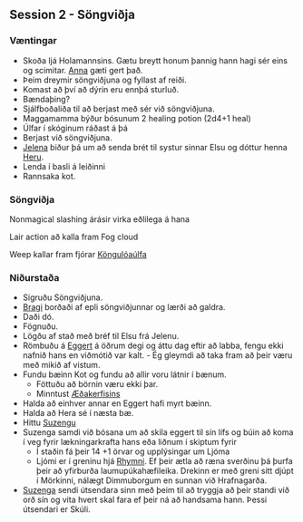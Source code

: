 ## Session 2 - Söngviðja

### Væntingar
- Skoða ljá Holamannsins. Gætu breytt honum þannig hann hagi sér eins og 
  scimitar. [Anna](/npcs/anna.md) gæti gert það.  
- Þeim dreymir söngviðjuna og fyllast af reiði.
- Komast að því að dýrin eru ennþá sturluð.
- Bændaþing?
- Sjálfboðaliða til að berjast með sér við söngviðjuna.
- Maggamamma býður bósunum 2 healing potion (2d4+1 heal)
- Úlfar í skóginum ráðast á þá
- Berjast við söngviðjuna.
- [Jelena](/npcs/jelena.md) biður þá um að senda brét til systur sinnar Elsu og
  dóttur henna [Heru](/npcs/hera.md).
- Lenda í basli á leiðinni 
- Rannsaka kot.

### Söngviðja
Nonmagical slashing árásir virka eðlilega á hana

Lair action að kalla fram Fog cloud

Weep kallar fram fjórar [Köngulóaúlfa](
https://www.dndbeyond.com/monsters/fiendish-giant-spider)

### Niðurstaða
- Sigruðu Söngviðjuna.
- [Bragi](/players/bosarnir/bragi.md) borðaði af epli söngviðjunnar og lærði að
  galdra.
- Daði dó.
- Fögnuðu.
- Lögðu af stað með bréf til Elsu frá Jelenu.
- Römbuðu á [Eggert](/npcs/eggert.md) á öðrum degi og áttu dag eftir að labba, 
  fengu ekki nafnið hans en viðmótið var kalt. - Ég gleymdi að taka fram að þeir
  væru með mikið af vistum.
- Fundu bæinn Kot og fundu að allir voru látnir í bænum.
  - Föttuðu að börnin væru ekki þar.
  - Minntust [Æðakerfisins](/factions/)
- Halda að einhver annar en Eggert hafi myrt bæinn.
- Halda að Hera sé í næsta bæ.
- Hittu [Suzengu](/npcs/suzenga.md) 
- Suzenga samdi við bósana um að skila eggert til sín lífs og búin að koma í 
  veg fyrir lækningarkrafta hans eða liðnum í skiptum fyrir 
  - Í staðin fá þeir 14 +1 örvar og upplýsingar um Ljóma
  - Ljómi er í greninu hjá [Rhymni](/npcs/rhymnir.md). Ef þeir ætla að ræna 
sverðinu þá þurfa þeir að yfirburða laumupúkahæfileika. Drekinn er með greni 
sitt djúpt í Mörkinni, nálægt Dimmuborgum en sunnan við Hrafnagarða.
- [Suzenga](/npcs/suzenga.md) sendi útsendara sinn með þeim til að tryggja að 
þeir standi við orð sín og vita hvert skal fara ef þeir ná að handsama hann.
  Þessi útsendari er Skúli.
